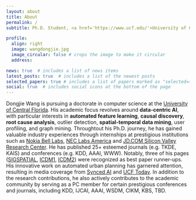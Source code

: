 ```yaml
---
layout: about
title: About
permalink: /
subtitle: Ph.D. Student, <a href='https://www.ucf.edu/'>University of Central Florida</a>. 

profile:
  align: right
  image: wangdongjie.jpg
  image_circular: false # crops the image to make it circular
  address: 

news: true  # includes a list of news items
latest_posts: true  # includes a list of the newest posts
selected_papers: true # includes a list of papers marked as "selected={true}"
social: true  # includes social icons at the bottom of the page
---
```


Dongjie Wang is pursuing a doctorate in computer science at the <a href='https://www.ucf.edu/'>University of Central Florida</a>. His academic focus revolves around <b>data-centric AI</b>, with particular interests in <b>automated feature learning</b>, <b>causal discovery</b>, <b>root cause analysis</b>, outlier detection, <b>spatial-temporal data mining</b>, user profiling, and graph mining. Throughtout his Ph.D. journey, he has gained valuable industry experiences through internships at prestigious institutions such as  <a href='https://www.bell-labs.com/#gref'>Nokia Bell Labs</a>, <a href='https://www.nec-labs.com/'>NEC Labs America</a> and <a href='#'> JD.COM Silicon Valley Research Center</a>. He has published 25+ esteemed journals (e.g. TKDE, KAIS) and conferences (e.g. KDD, AAAI, WWW). Notably, three of his pages (<a href='https://dl.acm.org/doi/abs/10.1145/3397536.3422268'>SIGSPATIAL</a>, <a href='https://ieeexplore.ieee.org/abstract/document/9679029'>ICDM1</a>, <a href='https://ieeexplore.ieee.org/abstract/document/9679173'>ICDM2</a>) were recognized as best paper runner-ups. His innovative work on automated urban planning has garnered attention, resulting in media coverage from <a href='https://medium.com/syncedreview/can-ai-reimagine-city-configuration-and-automate-urban-planning-121666e509da'>Synced AI</a> and <a href='https://www.ucf.edu/news/where-artificial-intelligence-meets-urban-planning/'>UCF Today</a>. In addition to the research contributions, he also actively contributes to the academic community by serving as a PC member for certain prestigious conferences and journals, including KDD, IJCAI, AAAI, WSDM, CIKM, KBS, TBD.
